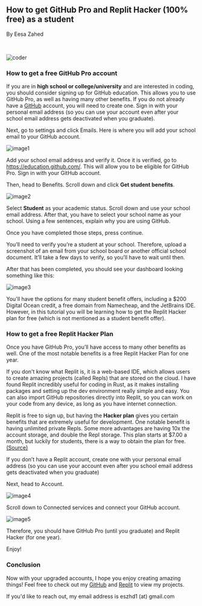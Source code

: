   <body>
		<article>
	    <h1 id="how-to-get-github-pro-and-replit-hacker-for-free-as-a-student-">
	      How to get GitHub Pro and Replit Hacker (100% free) as a student
	    </h1>
			<p>By Eesa Zahed</p>
			<br />
	    <p>
	      <img
	        src="https://user-images.githubusercontent.com/97064249/215350412-c05de317-7d62-4110-bee5-c084fbc1a44d.png"
	        alt="coder"
	      />
	    </p>
	    <h3 id="how-to-get-a-free-github-pro-account">
	      How to get a free GitHub Pro account
	    </h3>
	    <p>
	      If you are in <b>high school or college/university</b> and are interested in coding, you
	      should consider signing up for GitHub education. This allows you to use
	      GitHub Pro, as well as having many other benefits. If you do not already
	      have a <a rel="noreferrer" target="_blank" href="https://github.com/signup">GitHub</a> account, you will
	      need to create one. Sign in with your personal email address (so you can
	      use your account even after your school email address gets deactivated
	      when you graduate).
	    </p>
	    <p>
	      Next, go to settings and click Emails. Here is where you will add your
	      school email to your GitHub account.
	    </p>
	    <p>
	      <img
	        src="https://user-images.githubusercontent.com/97064249/215526808-7e2aeb8a-c32c-4f33-9ef7-ad0f6b88d287.png"
	        alt="image1"
	      />
	    </p>
	    <p>
	      Add your school email address and verify it. Once it is verified, go to
	      <a rel="noreferrer" target="_blank" href="https://education.github.com/">https://education.github.com/</a>.
	      This will allow you to be eligible for GitHub Pro. Sign in with your
	      GitHub account.
	    </p>
	    <p>
	      Then, head to Benefits. Scroll down and click
	      <strong>Get student benefits</strong>.
	    </p>
	    <p>
	      <img
	        src="https://user-images.githubusercontent.com/97064249/215526941-b1a1e2fc-bcd9-4edd-bf8e-61a4e1cd82ac.png"
	        alt="image2"
	      />
	    </p>
	    <p>
	      Select <strong>Student</strong> as your academic status. Scroll down and
	      use your school email address. After that, you have to select your school
	      name as your school. Using a few sentences, explain why you are using
	      GitHub.
	    </p>
	    <p>Once you have completed those steps, press continue.</p>
	    <p>
	      You’ll need to verify you’re a student at your school. Therefore, upload a
	      screenshot of an email from your school board or another official school
	      document. It’ll take a few days to verify, so you’ll have to wait until
	      then.
	    </p>
	    <p>
	      After that has been completed, you should see your dashboard looking
	      something like this:
	    </p>
	    <p>
	      <img
	        src="https://user-images.githubusercontent.com/97064249/215528452-d7f4de46-77ac-4df2-8352-f06329fdeb5f.png"
	        alt="image3"
	      />
	    </p>
	    <p>
	      You&#39;ll have the options for many student benefit offers, including a
	      $200 Digital Ocean credit, a free domain from Namecheap, and the JetBrains
	      IDE. However, in this tutorial you will be learning how to get the Replit
	      Hacker plan for free (which is not mentioned as a student benefit offer).
	    </p>
	    <h3 id="how-to-get-a-free-replit-hacker-plan">
	      How to get a free Replit Hacker Plan
	    </h3>
	    <p>
	      Once you have GitHub Pro, you’ll have access to many other benefits as
	      well. One of the most notable benefits is a free Replit Hacker Plan for
	      one year.
	    </p>
	    <p>
	      If you don't know what Replit is, it is a web-based IDE, which allows users to 
	      create amazing projects (called Repls) that are stored on the cloud. I have found Replit incredibly 
	      useful for coding in Rust, as it makes installing packages and setting up the dev environment really simple and easy. 
	      You can also import GitHub repositories directly into Replit, so you can work on your
	      code from any device, as long as you have internet connection. 
	    </p>
	    <p>
	      Replit is free to sign up, but having the <b>Hacker plan</b> gives you certain benefits
	      that are extremely useful for development. One notable benefit is having unlimited private Repls. 
	      Some more advantages are having 10x the account storage, and double the Repl storage. This plan 
	      starts at $7.00 a month, but luckily for students, there is a way to obtain the plan for free. <a rel="noreferrer" target="_blank" href="https://replit.com/site/github-students">(Source)</a>
	    </p>
	    <p>
	      If you don’t have a Replit account, create one with your personal email
	      address (so you can use your account even after you school email address
	      gets deactivated when you graduate)
	    </p>
	    <p>Next, head to Account.</p>
	    <p>
	      <img
	        src="https://user-images.githubusercontent.com/97064249/215528245-87cf3cae-db1f-4382-b75a-599c269cc95e.png"
	        alt="image4"
	      />
	    </p>
	    <p>Scroll down to Connected services and connect your GitHub account.</p>
	    <p>
	      <img
	        src="https://user-images.githubusercontent.com/97064249/215528283-8895bb3e-fb70-4d7c-87b3-3d3852e8c6c7.png"
	        alt="image5"
	      />
	    </p>
	    <p>
	      Therefore, you should have GitHub Pro (until you graduate) and Replit
	      Hacker (for one year).
	    </p>
	    <p>Enjoy!</p>
	    <h3 id="conclusion">Conclusion</h3>
	    <p>
	      Now with your upgraded accounts, I hope you enjoy creating amazing things!
	      Feel free to check out my
	      <a rel="noreferrer" target="_blank" href="https://github.com/eesazahed" >GitHub</a> and
	      <a rel="noreferrer" target="_blank" href="https://replit.com/@eesazahed">Replit</a> to view my projects.
	    </p>
	    <p>
	      If you&#39;d like to reach out, my email address is eszhd1 (at) gmail.com
	    </p>
			<br />
		</article>
  </body>
